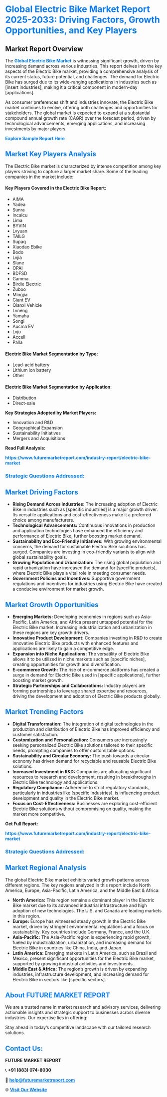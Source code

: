 <h1 style="color: #007BFF;">Global Electric Bike Market Report 2025-2033: Driving Factors, Growth Opportunities, and Key Players</h1>

<section id="overview">
<h2>Market Report Overview</h2>
<p>The <a href="https://www.futuremarketreport.com/industry-report/electric-bike-market" style="color: #007BFF; text-decoration: none;"><strong>Global Electric Bike Market</strong></a> is witnessing significant growth, driven by increasing demand across various industries. This report delves into the key aspects of the Electric Bike market, providing a comprehensive analysis of its current status, future potential, and challenges. The demand for Electric Bike has surged due to its wide-ranging applications in industries such as [insert industries], making it a critical component in modern-day [applications].</p>
<p>As consumer preferences shift and industries innovate, the Electric Bike market continues to evolve, offering both challenges and opportunities for stakeholders. The global market is expected to expand at a substantial compound annual growth rate (CAGR) over the forecast period, driven by technological advancements, emerging applications, and increasing investments by major players.</p>
</section>

<section id="overview">
<p><a href="https://www.futuremarketreport.com/request-sample/reportId=26220" style="color: #007BFF; text-decoration: none;"><strong>Explore Sample Report Here</strong></a></p>
</section>

<section id="key-players">
<h2 style="color: #007BFF;">Market Key Players Analysis</h2>
<p>The Electric Bike market is characterized by intense competition among key players striving to capture a larger market share. Some of the leading companies in the market include:</p>
<h4>Key Players Covered in the Electric Bike Report:</h4>
<ul><li>AIMA</li><li>Yadea</li><li>Sunra</li><li>Incalcu</li><li>Lima</li><li>BYVIN</li><li>Lvyuan</li><li>TAILG</li><li>Supaq</li><li>Xiaodao Ebike</li><li>Bodo</li><li>Lvjia</li><li>Slane</li><li>OPAI</li><li>BDFSD</li><li>Gamma</li><li>Birdie Electric</li><li>Zuboo</li><li>Mingjia</li><li>Giant EV</li><li>Qianxi Vehicle</li><li>Lvneng</li><li>Yamaha</li><li>Songi</li><li>Aucma EV</li><li>Lvju</li><li>Accell</li><li>Palla</li></ul>
<h4>Electric Bike Market Segmentation by Type:</h4>
<ul><li>Lead-acid battery</li><li>Lithium ion battery</li><li>Other</li></ul>

<h4>Electric Bike Market Segmentation by Application:</h4>
<ul><li>Distribution</li><li>Direct-sale</li></ul>
<p><strong>Key Strategies Adopted by Market Players:</strong></p>
<ul>
<li>Innovation and R&D</li>
<li>Geographical Expansion</li>
<li>Sustainability Initiatives</li>
<li>Mergers and Acquisitions</li>
</ul>
</section>

<section>
<p><strong>Read Full Analysis: </strong></p><a href="https://www.futuremarketreport.com/industry-report/electric-bike-market" style="color: #007BFF; text-decoration: none;"><strong>https://www.futuremarketreport.com/industry-report/electric-bike-market</strong></a>
<h3 style="color: #007BFF;">Strategic Questions Addressed:</h3>
</section>

<section id="driving-factors">
<h2 style="color: #007BFF;">Market Driving Factors</h2>
<ul>
<li><strong>Rising Demand Across Industries:</strong> The increasing adoption of Electric Bike in industries such as [specific industries] is a major growth driver. Its versatile applications and cost-effectiveness make it a preferred choice among manufacturers.</li>
<li><strong>Technological Advancements:</strong> Continuous innovations in production and application technologies have enhanced the efficiency and performance of Electric Bike, further boosting market demand.</li>
<li><strong>Sustainability and Eco-Friendly Initiatives:</strong> With growing environmental concerns, the demand for sustainable Electric Bike solutions has surged. Companies are investing in eco-friendly variants to align with global sustainability goals.</li>
<li><strong>Growing Population and Urbanization:</strong> The rising global population and rapid urbanization have increased the demand for [specific products], where Electric Bike plays a vital role in meeting consumer needs.</li>
<li><strong>Government Policies and Incentives:</strong> Supportive government regulations and incentives for industries using Electric Bike have created a conducive environment for market growth.</li>
</ul>
</section>

<section id="growth-opportunities">
<h2 style="color: #007BFF;">Market Growth Opportunities</h2>
<ul>
<li><strong>Emerging Markets:</strong> Developing economies in regions such as Asia-Pacific, Latin America, and Africa present untapped potential for the Electric Bike market. Increasing industrialization and urbanization in these regions are key growth drivers.</li>
<li><strong>Innovative Product Development:</strong> Companies investing in R&D to create innovative Electric Bike products with enhanced features and applications are likely to gain a competitive edge.</li>
<li><strong>Expansion into Niche Applications:</strong> The versatility of Electric Bike allows it to be utilized in niche markets such as [specific niches], creating opportunities for growth and diversification.</li>
<li><strong>E-commerce Growth:</strong> The rise of e-commerce platforms has created a surge in demand for Electric Bike used in [specific applications], further boosting market growth.</li>
<li><strong>Strategic Partnerships and Collaborations:</strong> Industry players are forming partnerships to leverage shared expertise and resources, driving the development and adoption of Electric Bike products globally.</li>
</ul>
</section>

<section id="trending-factors">
<h2 style="color: #007BFF;">Market Trending Factors</h2>
<ul>
<li><strong>Digital Transformation:</strong> The integration of digital technologies in the production and distribution of Electric Bike has improved efficiency and customer satisfaction.</li>
<li><strong>Customization and Personalization:</strong> Consumers are increasingly seeking personalized Electric Bike solutions tailored to their specific needs, prompting companies to offer customizable options.</li>
<li><strong>Sustainability and Circular Economy:</strong> The push towards a circular economy has driven demand for recyclable and reusable Electric Bike solutions.</li>
<li><strong>Increased Investment in R&D:</strong> Companies are allocating significant resources to research and development, resulting in breakthroughs in Electric Bike technology and applications.</li>
<li><strong>Regulatory Compliance:</strong> Adherence to strict regulatory standards, particularly in industries like [specific industries], is influencing product development and quality in the Electric Bike market.</li>
<li><strong>Focus on Cost-Effectiveness:</strong> Businesses are exploring cost-efficient Electric Bike solutions without compromising on quality, making the market more competitive.</li>
</ul>
</section>

<section>
<p><strong>Get Full Report: </strong></p><a href="https://www.futuremarketreport.com/industry-report/electric-bike-market" style="color: #007BFF; text-decoration: none;"><strong>https://www.futuremarketreport.com/industry-report/electric-bike-market</strong></a>
<h3 style="color: #007BFF;">Strategic Questions Addressed:</h3>
</section>


<section id="regional-analysis">
<h2 style="color: #007BFF;">Market Regional Analysis</h2>
<p>The global Electric Bike market exhibits varied growth patterns across different regions. The key regions analyzed in this report include North America, Europe, Asia-Pacific, Latin America, and the Middle East & Africa:</p>
<ul>
<li><strong>North America:</strong> This region remains a dominant player in the Electric Bike market due to its advanced industrial infrastructure and high adoption of new technologies. The U.S. and Canada are leading markets in this region.</li>
<li><strong>Europe:</strong> Europe has witnessed steady growth in the Electric Bike market, driven by stringent environmental regulations and a focus on sustainability. Key countries include Germany, France, and the U.K.</li>
<li><strong>Asia-Pacific:</strong> The Asia-Pacific region is experiencing rapid growth, fueled by industrialization, urbanization, and increasing demand for Electric Bike in countries like China, India, and Japan.</li>
<li><strong>Latin America:</strong> Emerging markets in Latin America, such as Brazil and Mexico, present significant opportunities for the Electric Bike market, supported by growing industrial activities and investments.</li>
<li><strong>Middle East & Africa:</strong> The region’s growth is driven by expanding industries, infrastructure development, and increasing demand for Electric Bike in sectors like [specific sectors].</li>
</ul>
</section>

<footer>
<h2 style="color: #007BFF;">About FUTURE MARKET REPORT</h2>
<p>We are a trusted name in market research and advisory services, delivering actionable insights and strategic support to businesses across diverse industries. Our expertise lies in offering:</p>

<p>Stay ahead in today’s competitive landscape with our tailored research solutions.</p>

<h2 style="color: #007BFF;">Contact Us:</h2>
<p><strong>FUTURE MARKET REPORT</strong></p>
<p>📞 <strong>+91 (883) 074-8030</strong></p>
<p>📧 <strong><a href="mailto:help@futuremarketreport.com" style="color: #007BFF;">help@futuremarketreport.com</a></strong></p>
<p>🌐 <strong><a href="https://www.futuremarketreport.com/" style="color: #007BFF;">Visit Our Website</a></strong></p>
</footer>